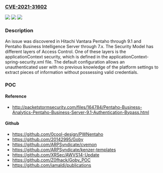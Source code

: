 ### [CVE-2021-31602](https://cve.mitre.org/cgi-bin/cvename.cgi?name=CVE-2021-31602)
![](https://img.shields.io/static/v1?label=Product&message=n%2Fa&color=blue)
![](https://img.shields.io/static/v1?label=Version&message=n%2Fa&color=blue)
![](https://img.shields.io/static/v1?label=Vulnerability&message=n%2Fa&color=brighgreen)

### Description

An issue was discovered in Hitachi Vantara Pentaho through 9.1 and Pentaho Business Intelligence Server through 7.x. The Security Model has different layers of Access Control. One of these layers is the applicationContext security, which is defined in the applicationContext-spring-security.xml file. The default configuration allows an unauthenticated user with no previous knowledge of the platform settings to extract pieces of information without possessing valid credentials.

### POC

#### Reference
- http://packetstormsecurity.com/files/164784/Pentaho-Business-Analytics-Pentaho-Business-Server-9.1-Authentication-Bypass.html

#### Github
- https://github.com/0cool-design/PWNentaho
- https://github.com/20142995/Goby
- https://github.com/ARPSyndicate/cvemon
- https://github.com/ARPSyndicate/kenzer-templates
- https://github.com/XRSec/AWVS14-Update
- https://github.com/Z0fhack/Goby_POC
- https://github.com/iamaldi/publications

